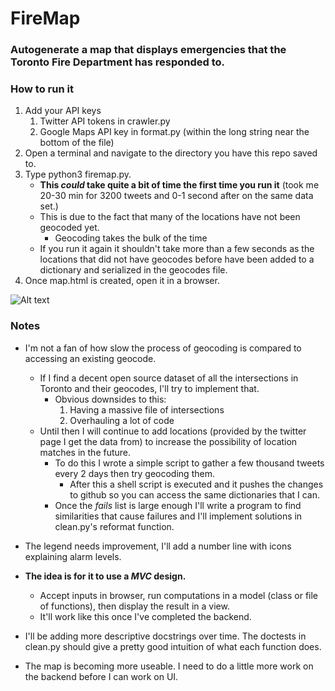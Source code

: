 # FireMap <br />
### Autogenerate a map that displays emergencies that the Toronto Fire Department has responded to.

### How to run it <br />
1. Add your API keys
	1. Twitter API tokens in crawler.py
	2. Google Maps API key in format.py (within the long string near the bottom of the file)
2. Open a terminal and navigate to the directory you have this repo saved to.
3. Type python3 firemap.py.
	* **This *could* take quite a bit of time the first time you run it** (took me 20-30 min for 3200 tweets and 0-1 second after on the same data set.)
	* This is due to the fact that many of the locations have not been geocoded yet.
		* Geocoding takes the bulk of the time
	* If you run it again it shouldn't take more than a few seconds as the locations that did not have geocodes before have been added to a dictionary and serialized in the geocodes file.
4. Once map.html is created, open it in a browser.

![Alt text](/MellowYarker/FireMap/tree/master/screenshots/map.png?raw=true "Map Example")<br />
### Notes <br />

* I'm not a fan of how slow the process of geocoding is compared to accessing an existing geocode.<br />
	* If I find a decent open source dataset of all the intersections in Toronto and their geocodes, I'll try to implement that.
	    * Obvious downsides to this:
	        1. Having a massive file of intersections
	        2. Overhauling a lot of code
	* Until then I will continue to add locations (provided by the twitter page I get the data from) to increase the possibility of location matches in the future.
	    * To do this I wrote a simple script to gather a few thousand tweets every 2 days then try geocoding them.
			* After this a shell script is executed and it pushes the changes to github so you can access the same dictionaries that I can.
	    * Once the *fails* list is large enough I'll write a program to find similarities that cause failures and I'll implement solutions in clean.py's reformat function.<br />

* The legend needs improvement, I'll add a number line with icons explaining alarm levels.
* **The idea is for it to use a *MVC* design.**
	* Accept inputs in browser, run computations in a model (class or file of functions), then display the result in a view.<br />
	* It'll work like this once I've completed the backend.

* I'll be adding more descriptive docstrings over time. The doctests in clean.py should give a pretty good intuition of what each function does.

* The map is becoming more useable. I need to do a little more work on the backend before I can work on UI.
